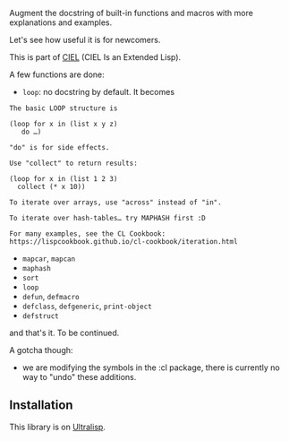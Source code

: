
Augment the docstring of built-in functions and macros with more explanations and examples.

Let's see how useful it is for newcomers.

This is part of [CIEL](https://github.com/ciel-lang/CIEL/) (CIEL Is an Extended Lisp).

A few functions are done:

- `loop`: no docstring by default. It becomes

```
The basic LOOP structure is

(loop for x in (list x y z)
   do …)

"do" is for side effects.

Use "collect" to return results:

(loop for x in (list 1 2 3)
  collect (* x 10))

To iterate over arrays, use "across" instead of "in".

To iterate over hash-tables… try MAPHASH first :D

For many examples, see the CL Cookbook:
https://lispcookbook.github.io/cl-cookbook/iteration.html
```

- `mapcar`, `mapcan`
- `maphash`
- `sort`
- `loop`
- `defun`, `defmacro`
- `defclass`, `defgeneric`, `print-object`
- `defstruct`

and that's it. To be continued.

A gotcha though:

- we are modifying the symbols in the :cl package, there is currently no way to "undo" these additions.

## Installation

This library is on [Ultralisp](https://ultralisp.org/github).
